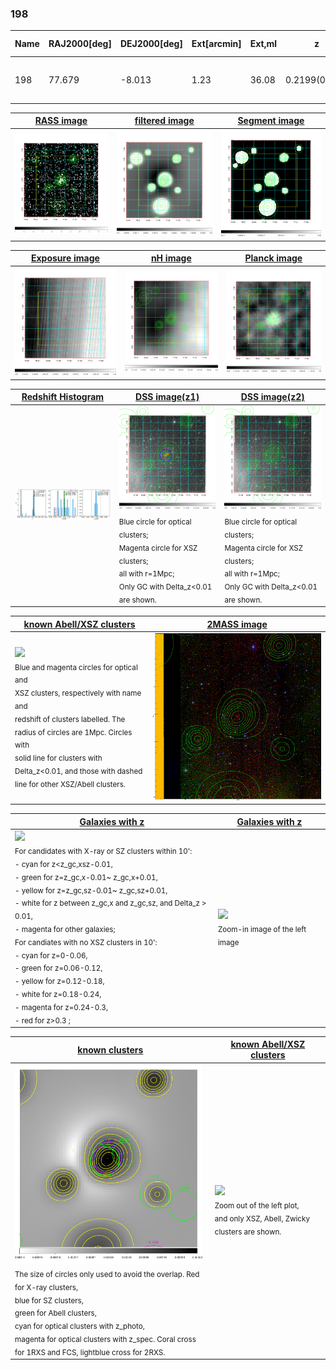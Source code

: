 <div STYLE="page-break-after: always;"></div>

### 198

|Name|RAJ2000[deg]|DEJ2000[deg] |Ext[arcmin]| Ext,ml | z | z_src| C|GC(XSZ,Delta_z<0.01)| GC(OPT,Delta_z<0.01)|GC| R_sig[arcmin] | R500[arcmin] | R500[Mpc]| CRsig[c/s] | CR500[c/s] |L500[1E44 erg/s]|F500[1E-12 erg/s/cm^2]| M500[1E14 Msun]|Tx[keV]|Cnt_sig|Beta|Rc[arcmin]|Comment|Alias|
|---|---|---|---|---|---|------|---|--------|---------|----------|---|---|---|---|---|---|---|---|---|---|---|---|---|---|
|198| 77.679| -8.013| 1.23| 36.08| 0.2199(0.006)| z1, z_xsz| B| MCXC, PSZ2, Tar| N, W| MCXC, N, PSZ2, Tar, W| 16.600| 6.342| 1.351| 0.351(0.045)| 0.319(0.041)| 8.380(0.394)| 5.895(0.277)| 8.74(0.19)| 8.76(0.12)| 114.2| 0.698(-0.101+0.145)| 2.399(-0.765+0.888)| -| k065|

|[RASS image](../image/198/198_img.pdf)|[filtered image](../image/198/198_fil.pdf)|[Segment image](../image/198/198_seg.pdf)|
|-------------------|--------------------|-------------------|
| <img src="../image/198/198_img.png" width="300">  | <img src="../image/198/198_fil.png" width="300">   | <img src="../image/198/198_seg.png" width="300">  |

|[Exposure image](../image/198/198_mex.pdf)| [nH image](../image/198/198_nh.pdf)| [Planck image](../image/198/198_p.pdf)|
|-------------------|--------------------|-------------------|
|<img src="../image/198/198_mex.png" width="300">   | <img src="../image/198/198_nh.png" width="300">    | <img src="../image/198/198_p.png" width="300"> |

|[Redshift Histogram](../image/198/198_zg.pdf) | [DSS image(z1)](../image/198/198_dss_z1.pdf)      |  [DSS image(z2)](../image/198/198_dss_z2.pdf)    |
|-------------------|--------------------|-------------------|
|<img src="../image/198/198_zg.png" width="300"> |<img src="../image/198/198_dss_z1.png" width="300"> <sub><br>Blue circle for optical clusters; <br>Magenta circle for XSZ clusters; <br>all with r=1Mpc; <br>Only GC with Delta_z<0.01 are shown. </sub>| <img src="../image/198/198_dss_z2.png" width="300"><sub><br>Blue circle for optical clusters; <br>Magenta circle for XSZ clusters; <br>all with r=1Mpc; <br>Only GC with Delta_z<0.01 are shown. </sub> |

|[known Abell/XSZ clusters](../image/198/198_m.pdf) | [2MASS image](../image/198/198_2mass.pdf)      |
|-------------------|-------------------|
|<img src=../image/198/198_m.png width="300"> <br><sub>Blue and magenta circles for optical and <br>XSZ clusters, respectively with name and <br>redshift of clusters labelled. The <br>radius of circles are 1Mpc. Circles with <br>solid line for clusters with <br>Delta_z<0.01, and those with dashed <br>line for other XSZ/Abell clusters.        </sub>|<img src="../image/198/198_2mass.png" width="300">  |

|[Galaxies with z](../image/198/198_opt_ned.pdf) |[Galaxies with z](../image/198/198_opt_ned_zoom.pdf) |
|-------------------|-------------------|
| <img src=../image/198/198_opt_ned.png width="300"> <br><sub> For candidates with X-ray or SZ clusters within 10': <br> - cyan for z<z_gc,xsz-0.01, <br> - green for z=z_gc,x-0.01~ z_gc,x+0.01, <br> - yellow for z=z_gc,sz-0.01~ z_gc,sz+0.01, <br> - white for z between z_gc,x and z_gc,sz, and Delta_z > 0.01, <br> - magenta for other galaxies; <br>For candiates with no XSZ clusters in 10': <br> - cyan for z=0-0.06, <br> - green for z=0.06-0.12, <br> - yellow for z=0.12-0.18, <br> - white for z=0.18-0.24, <br> - magenta for z=0.24-0.3, <br> - red for z>0.3 ;  </sub>|<img src=../image/198/198_opt_ned_zoom.png width="300">  <br><sub> Zoom-in image of the left image</sub>|

|[known clusters](../image/198/198_gc.pdf) |[known Abell/XSZ clusters](../image/198/198_gc_large.pdf) |
|-------------------|-------------------|
| <img src=../image/198/198_gc.png width="300"> <br><sub> The size of circles only used to avoid the overlap. Red for X-ray clusters, <br> blue for SZ clusters, <br> green for Abell clusters, <br> cyan for optical clusters with z_photo, <br> magenta for optical clusters with z_spec. Coral cross for 1RXS and FCS, lightblue cross for 2RXS. </sub>|<img src=../image/198/198_gc_large.png width="300"> <br><sub> Zoom out of the left plot, <br> and only XSZ, Abell, Zwicky clusters are shown. </sub> |



